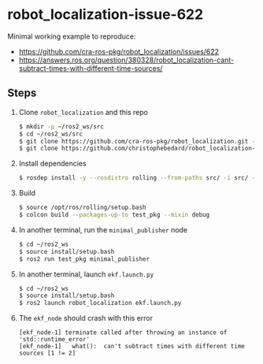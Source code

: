 # robot_localization-issue-622

Minimal working example to reproduce:

* https://github.com/cra-ros-pkg/robot_localization/issues/622
* https://answers.ros.org/question/380328/robot_localization-cant-subtract-times-with-different-time-sources/

## Steps

1. Clone `robot_localization` and this repo
    ```sh
    $ mkdir -p ~/ros2_ws/src
    $ cd ~/ros2_ws/src
    $ git clone https://github.com/cra-ros-pkg/robot_localization.git -b ros2
    $ git clone https://github.com/christophebedard/robot_localization-issue-622.git
    ```
1. Install dependencies
    ```sh
    $ rosdep install -y --rosdistro rolling --from-paths src/ -i src/ --skip-keys="rti-connext-dds-5.3.1"
    ```
1. Build
    ```sh
    $ source /opt/ros/rolling/setup.bash
    $ colcon build --packages-up-to test_pkg --mixin debug
    ```
1. In another terminal, run the `minimal_publisher` node
    ```sh
    $ cd ~/ros2_ws
    $ source install/setup.bash
    $ ros2 run test_pkg minimal_publisher
    ```
1. In another terminal, launch `ekf.launch.py`
    ```sh
    $ cd ~/ros2_ws
    $ source install/setup.bash
    $ ros2 launch robot_localization ekf.launch.py
    ```
1. The `ekf_node` should crash with this error
    ```
    [ekf_node-1] terminate called after throwing an instance of 'std::runtime_error'
    [ekf_node-1]   what():  can't subtract times with different time sources [1 != 2]
    ```

